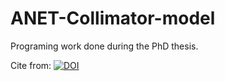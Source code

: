 # ANET-Collimator-model
Programing work done during the PhD thesis. 

Cite from: [![DOI](https://zenodo.org/badge/327598141.svg)](https://zenodo.org/badge/latestdoi/327598141)

